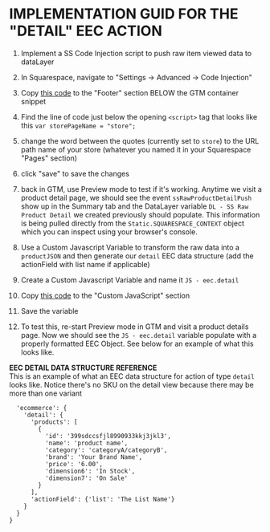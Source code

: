 # IMPLEMENTATION GUID FOR THE "DETAIL" EEC ACTION

1. Implement a SS Code Injection script to push raw item viewed data to dataLayer
  1. In Squarespace, navigate to "Settings -> Advanced -> Code Injection" 
  2. Copy [this code][01_datalayer_push_code] to the "Footer" section BELOW the GTM container snippet
  3. Find the line of code just below the opening `<script>` tag that looks like this `var storePageName = "store";`
  4. change the word between the quotes (currently set to `store`) to the URL path name of your store (whatever you named it in your Squarespace "Pages" section)
  5. click "save" to save the changes
  6. back in GTM, use Preview mode to test if it's working. Anytime we visit a product detail page, we should see the event `ssRawProductDetailPush` show up in the Summary tab and the DataLayer variable `DL - SS Raw Product Detail` we created previously should populate. This information is being pulled directly from the `Static.SQUARESPACE_CONTEXT` object which you can inspect using your browser's console.

2. Use a Custom Javascript Variable to transform the raw data into a `productJSON` and then generate our `detail` EEC data structure (add the actionField with list name if applicable)
  1. Create a Custom Javascript Variable and name it `JS - eec.detail`
  2. Copy [this code][02_eec_object_creation_code] to the "Custom JavaScript" section
  3. Save the variable
  4. To test this, re-start Preview mode in GTM and visit a product details page. Now we should see the `JS - eec.detail` variable populate with a properly formatted EEC Object. See below for an example of what this looks like.


**EEC DETAIL DATA STRUCTURE REFERENCE**<br/>
This is an example of what an EEC data structure for action of type `detail` looks like. Notice there's no SKU on the detail view because there may be more than one variant

```{
  'ecommerce': {
    'detail': {
      'products': [
        {
          'id': '399sdccsfjl8990933kkj3jkl3',
          'name': 'product name',
          'category': 'categoryA/categoryB',
          'brand': 'Your Brand Name',
          'price': '6.00',
          'dimension6': 'In Stock',
          'dimension7': 'On Sale'
        }
      ],
      'actionField': {'list': 'The List Name'}
    }
  }
}
```


[01_datalayer_push_code]: ./01_ss_rawProductDetailPush.html
[02_eec_object_creation_code]: ./02_gtm_eecDetailObj.js